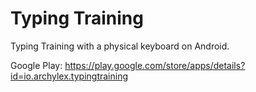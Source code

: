 # Typing Training
Typing Training with a physical keyboard on Android.

Google Play:
https://play.google.com/store/apps/details?id=io.archylex.typingtraining
